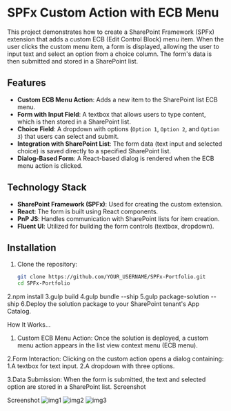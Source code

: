 # SPFx Custom Action with ECB Menu

This project demonstrates how to create a SharePoint Framework (SPFx) extension that adds a custom ECB (Edit Control Block) menu item. When the user clicks the custom menu item, a form is displayed, allowing the user to input text and select an option from a choice column. The form's data is then submitted and stored in a SharePoint list.

## Features

- **Custom ECB Menu Action**: Adds a new item to the SharePoint list ECB menu.
- **Form with Input Field**: A textbox that allows users to type content, which is then stored in a SharePoint list.
- **Choice Field**: A dropdown with options (`Option 1`, `Option 2`, and `Option 3`) that users can select and submit.
- **Integration with SharePoint List**: The form data (text input and selected choice) is saved directly to a specified SharePoint list.
- **Dialog-Based Form**: A React-based dialog is rendered when the ECB menu action is clicked.

## Technology Stack

- **SharePoint Framework (SPFx)**: Used for creating the custom extension.
- **React**: The form is built using React components.
- **PnP JS**: Handles communication with SharePoint lists for item creation.
- **Fluent UI**: Utilized for building the form controls (textbox, dropdown).
  
## Installation

1. Clone the repository:
   ```bash
   git clone https://github.com/YOUR_USERNAME/SPFx-Portfolio.git
   cd SPFx-Portfolio

2.npm install
3.gulp build
4.gulp bundle --ship
5.gulp package-solution --ship
6.Deploy the solution package to your SharePoint tenant's App Catalog.

How It Works...

1. Custom ECB Menu Action: Once the solution is deployed, a custom menu action appears in the list view context menu (ECB menu).

2.Form Interaction: Clicking on the custom action opens a dialog containing:
          1.A textbox for text input.
          2.A dropdown with three options.
          
3.Data Submission: When the form is submitted, the text and selected option are stored in a SharePoint list.
Screenshot

Screenshot
![img1](https://github.com/user-attachments/assets/6cab8c7e-9189-44ca-ac16-8f0e8cbf4660)
![img2](https://github.com/user-attachments/assets/0ddc5fba-bc34-4cba-bb5f-f12ef15ccdbf)
![img3](https://github.com/user-attachments/assets/a6b42961-4227-46eb-a45c-d1c939749f12)
